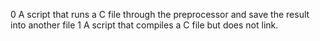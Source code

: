 0 A script that runs a C file through the preprocessor and save the result into another file
1 A script that compiles a C file but does not link.
